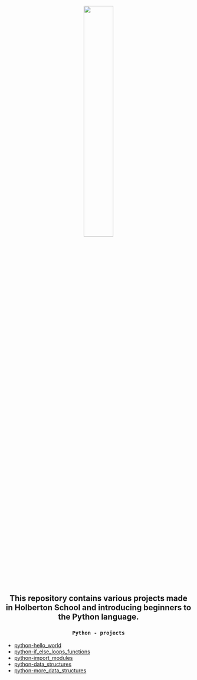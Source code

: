 <p align=center> <img align="" width="40%" src="https://upload.wikimedia.org/wikipedia/commons/thumb/c/c3/Python-logo-notext.svg/1200px-Python-logo-notext.svg.png" /> </p>

## <p align=center> This repository contains various projects made in Holberton School and introducing beginners to the Python language.</p>

### <p align=center> `Python - projects` </p>

- [python-hello_world]()
- [python-if_else_loops_functions]()
- [python-import_modules]()
- [python-data_structures]()
- [python-more_data_structures]()
